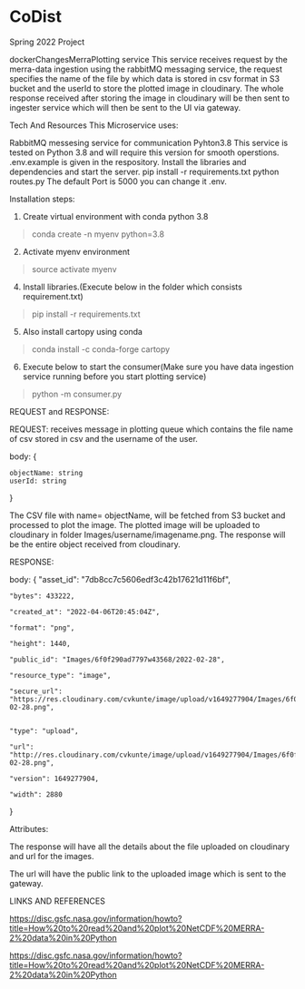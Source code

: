 # CoDist
Spring 2022 Project


dockerChangesMerraPlotting service
This service receives request by the merra-data ingestion using the rabbitMQ messaging service, the request specifies the name of the file by which
data is stored in csv format in S3 bucket and the userId to store the plotted image in cloudinary. The whole response received after storing the image in cloudinary
will be then sent to ingester service which will then be sent to the UI via gateway. 

Tech And Resources This Microservice uses:

RabbitMQ messesing service for communication
Pyhton3.8
This service is tested on Python 3.8 and will require this version for smooth operstions.
.env.example is given in the respository.
Install the libraries and dependencies and start the server.
pip install -r requirements.txt python routes.py The default Port is 5000 you can change it .env.

Installation steps:
1. Create virtual environment with conda python 3.8
> conda create -n myenv python=3.8
2. Activate myenv environment
> source activate myenv
4. Install libraries.(Execute below in the folder which consists requirement.txt)
> pip install -r requirements.txt
5. Also install cartopy using conda 
> conda install -c conda-forge cartopy
6. Execute below to start the consumer(Make sure you have data ingestion service running before you start plotting service) 
> python -m consumer.py


REQUEST and RESPONSE:


REQUEST:
receives message in plotting queue which contains the file name of csv stored in csv and the username of the user.

body:
{

    objectName: string
    userId: string

}

The CSV file with name= objectName, will be fetched from S3 bucket and processed to plot the image. The plotted image will be uploaded to cloudinary
in folder Images/username/imagename.png. The response will be the entire object received from cloudinary.


RESPONSE:

body:
{
    "asset_id": "7db8cc7c5606edf3c42b17621d11f6bf",
    
    "bytes": 433222,
    
    "created_at": "2022-04-06T20:45:04Z",
    
    "format": "png",
    
    "height": 1440,
    
    "public_id": "Images/6f0f290ad7797w43568/2022-02-28",
    
    "resource_type": "image",
    
    "secure_url": "https://res.cloudinary.com/cvkunte/image/upload/v1649277904/Images/6f0f290ad7797w43568/2022-02-28.png",
    
    
    "type": "upload",
    
    "url": "http://res.cloudinary.com/cvkunte/image/upload/v1649277904/Images/6f0f290ad7797w43568/2022-02-28.png",
    
    "version": 1649277904,
    
    "width": 2880
    
}


Attributes: 

The response will have all the details about the file uploaded on cloudinary and url for the images.

The url will have the public link to the uploaded image which is sent to the gateway.

LINKS AND REFERENCES 

https://disc.gsfc.nasa.gov/information/howto?title=How%20to%20read%20and%20plot%20NetCDF%20MERRA-2%20data%20in%20Python

https://disc.gsfc.nasa.gov/information/howto?title=How%20to%20read%20and%20plot%20NetCDF%20MERRA-2%20data%20in%20Python
